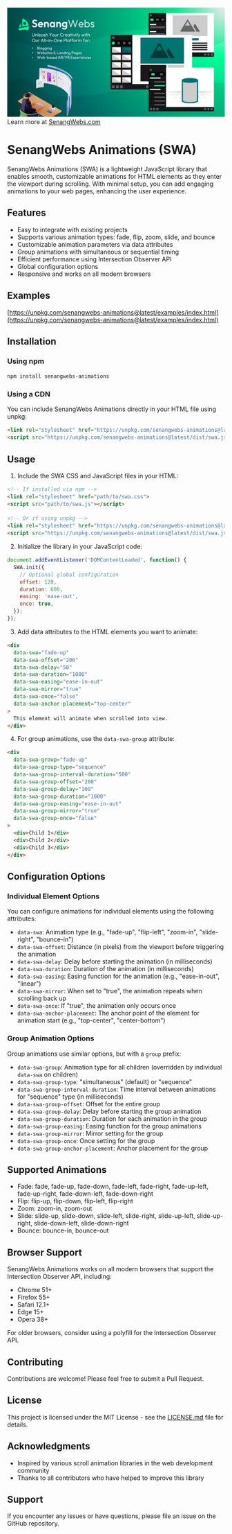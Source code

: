 [![SenangWebs](https://raw.githubusercontent.com/a-hakim/senangwebs-animations/refs/heads/main/src/sw_banner.webp)](https://use.senangwebs.com)
Learn more at [SenangWebs.com](https://use.senangwebs.com)

# SenangWebs Animations (SWA)

SenangWebs Animations (SWA) is a lightweight JavaScript library that enables smooth, customizable animations for HTML elements as they enter the viewport during scrolling. With minimal setup, you can add engaging animations to your web pages, enhancing the user experience.

## Features

- Easy to integrate with existing projects
- Supports various animation types: fade, flip, zoom, slide, and bounce
- Customizable animation parameters via data attributes
- Group animations with simultaneous or sequential timing
- Efficient performance using Intersection Observer API
- Global configuration options
- Responsive and works on all modern browsers

## Examples
[https://unpkg.com/senangwebs-animations@latest/examples/index.html](https://unpkg.com/senangwebs-animations@latest/examples/index.html)

## Installation

### Using npm

```bash
npm install senangwebs-animations
```

### Using a CDN

You can include SenangWebs Animations directly in your HTML file using unpkg:

```html
<link rel="stylesheet" href="https://unpkg.com/senangwebs-animations@latest/dist/swa.css">
<script src="https://unpkg.com/senangwebs-animations@latest/dist/swa.js"></script>
```

## Usage

1. Include the SWA CSS and JavaScript files in your HTML:

```html
<!-- If installed via npm -->
<link rel="stylesheet" href="path/to/swa.css">
<script src="path/to/swa.js"></script>

<!-- Or if using unpkg -->
<link rel="stylesheet" href="https://unpkg.com/senangwebs-animations@latest/dist/swa.css">
<script src="https://unpkg.com/senangwebs-animations@latest/dist/swa.js"></script>
```

2. Initialize the library in your JavaScript code:

```javascript
document.addEventListener('DOMContentLoaded', function() {
  SWA.init({
    // Optional global configuration
    offset: 120,
    duration: 600,
    easing: 'ease-out',
    once: true,
  });
});
```

3. Add data attributes to the HTML elements you want to animate:

```html
<div
  data-swa="fade-up"
  data-swa-offset="200"
  data-swa-delay="50"
  data-swa-duration="1000"
  data-swa-easing="ease-in-out"
  data-swa-mirror="true"
  data-swa-once="false"
  data-swa-anchor-placement="top-center"
>
  This element will animate when scrolled into view.
</div>
```

4. For group animations, use the `data-swa-group` attribute:

```html
<div 
  data-swa-group="fade-up"
  data-swa-group-type="sequence"
  data-swa-group-interval-duration="500"
  data-swa-group-offset="200"
  data-swa-group-delay="100"
  data-swa-group-duration="1000"
  data-swa-group-easing="ease-in-out"
  data-swa-group-mirror="true"
  data-swa-group-once="false"
>
  <div>Child 1</div>
  <div>Child 2</div>
  <div>Child 3</div>
</div>
```

## Configuration Options

### Individual Element Options

You can configure animations for individual elements using the following attributes:

- `data-swa`: Animation type (e.g., "fade-up", "flip-left", "zoom-in", "slide-right", "bounce-in")
- `data-swa-offset`: Distance (in pixels) from the viewport before triggering the animation
- `data-swa-delay`: Delay before starting the animation (in milliseconds)
- `data-swa-duration`: Duration of the animation (in milliseconds)
- `data-swa-easing`: Easing function for the animation (e.g., "ease-in-out", "linear")
- `data-swa-mirror`: When set to "true", the animation repeats when scrolling back up
- `data-swa-once`: If "true", the animation only occurs once
- `data-swa-anchor-placement`: The anchor point of the element for animation start (e.g., "top-center", "center-bottom")

### Group Animation Options

Group animations use similar options, but with a `group` prefix:

- `data-swa-group`: Animation type for all children (overridden by individual `data-swa` on children)
- `data-swa-group-type`: "simultaneous" (default) or "sequence"
- `data-swa-group-interval-duration`: Time interval between animations for "sequence" type (in milliseconds)
- `data-swa-group-offset`: Offset for the entire group
- `data-swa-group-delay`: Delay before starting the group animation
- `data-swa-group-duration`: Duration for each animation in the group
- `data-swa-group-easing`: Easing function for the group animations
- `data-swa-group-mirror`: Mirror setting for the group
- `data-swa-group-once`: Once setting for the group
- `data-swa-group-anchor-placement`: Anchor placement for the group

## Supported Animations

- Fade: fade, fade-up, fade-down, fade-left, fade-right, fade-up-left, fade-up-right, fade-down-left, fade-down-right
- Flip: flip-up, flip-down, flip-left, flip-right
- Zoom: zoom-in, zoom-out
- Slide: slide-up, slide-down, slide-left, slide-right, slide-up-left, slide-up-right, slide-down-left, slide-down-right
- Bounce: bounce-in, bounce-out

## Browser Support

SenangWebs Animations works on all modern browsers that support the Intersection Observer API, including:

- Chrome 51+
- Firefox 55+
- Safari 12.1+
- Edge 15+
- Opera 38+

For older browsers, consider using a polyfill for the Intersection Observer API.

## Contributing

Contributions are welcome! Please feel free to submit a Pull Request.

## License

This project is licensed under the MIT License - see the [LICENSE.md](LICENSE.md) file for details.

## Acknowledgments

- Inspired by various scroll animation libraries in the web development community
- Thanks to all contributors who have helped to improve this library

## Support

If you encounter any issues or have questions, please file an issue on the GitHub repository.
